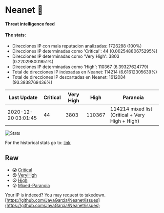 # Neanet :hocho:
#### Threat intelligence feed
#### The stats:

- Direcciones IP con mala reputacion analizadas: 1726298 (100%)
- Direcciones IP determinadas como 'Critical':  44 (0.00254880675295%)
- Direcciones IP determinadas como 'Very High':  3803 (0.220298001851%)
- Direcciones IP determinadas como 'High':  110367 (6.39327624779)
- Total de direcciones IP indexadas en Neanet:  114214 (6.61612305639%)
- Total de direcciones IP descartadas en Neanet:  1612084 (93.3838769436%)

| Last Update | Critical | Very High | High | Paranoia |
| --- | --- | --- | --- | --- |
| 2020-12-20 03:01:45 | 44 | 3803 | 110367 | 114214 mixed list (Critical + Very High + High)|

![Stats](https://docs.google.com/spreadsheets/d/e/2PACX-1vSnaNMIXVabIpDJjufMlzH7poXnshF3mgd8Is1g9ytUEzVsP5my4Trn8f-xkoLLQ38xpL3HtmUexLo6/pubchart?oid=501124687&format=image)

For the historical stats go to: [link](/stats.csv)
## Raw
- :scream: [Critical](https://raw.githubusercontent.com/JavaGarcia/Neanet/master/blacklists/neanet_critical.txt)
- :fearful: [VeryHigh](https://raw.githubusercontent.com/JavaGarcia/Neanet/master/blacklists/neanet_veryHigh.txtt)
- :frowning: [High](https://raw.githubusercontent.com/JavaGarcia/Neanet/master/blacklists/neanet_high.txt)
- :dizzy_face: [Mixed-Paranoia](https://raw.githubusercontent.com/JavaGarcia/Neanet/master/blacklists/neanet_all.txt)


Your IP is indexed? You may request to takedown. [https://github.com/JavaGarcia/Neanet/issues](https://github.com/JavaGarcia/Neanet/issues)




















































































































































































































































































































































































































































































































































































































































































































































































































































































































































































































































































































































































































































































































































































































































































































































































































































































































































































































































































































































































































































































































































































































































































































































































































































































































































































































































































































































































































































































































































































































